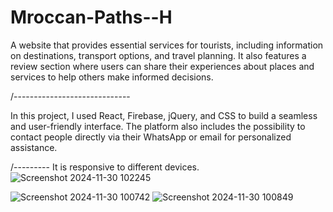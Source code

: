# Mroccan-Paths--H
A website that provides essential services for tourists, including information on destinations, transport options, and travel planning. It also features a review section where users can share their experiences about places and services to help others make informed decisions.

/-----------------------------

In this project, I used React, Firebase, jQuery, and CSS to build a seamless and user-friendly interface. The platform also includes the possibility to contact people directly via their WhatsApp or email for personalized assistance.

/---------
It is responsive to different devices.
![Screenshot 2024-11-30 102245](https://github.com/user-attachments/assets/a539319a-2bd3-475e-9571-643077379c6a)

![Screenshot 2024-11-30 100742](https://github.com/user-attachments/assets/512f3eb1-cf80-430f-b3b0-356ab57f2a31)
![Screenshot 2024-11-30 100849](https://github.com/user-attachments/assets/276d3b9c-befa-4aae-89ce-ae12840dd412)
